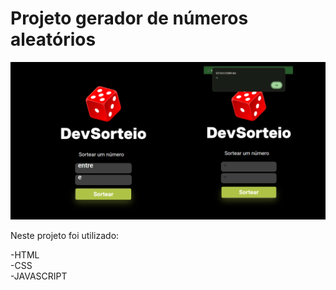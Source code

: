 <h1>Projeto gerador de números aleatórios</h1>

<img src="https://raw.githubusercontent.com/devjonesrodrigues/numeros-aleatorios/a658a23e040e21c17c940b34e1e68925d07493c0/image/Design%20sem%20nome%20(1).png" alt="projeto-gerador-de-numeros-aleatorios">

Neste projeto foi utilizado:

-HTML<br>
-CSS<br>
-JAVASCRIPT<br>
